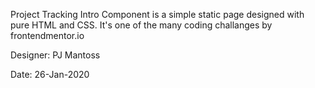 Project Tracking Intro Component is a simple static page designed with pure HTML and CSS. It's one of the many coding challanges by frontendmentor.io

Designer: PJ Mantoss

Date: 26-Jan-2020
